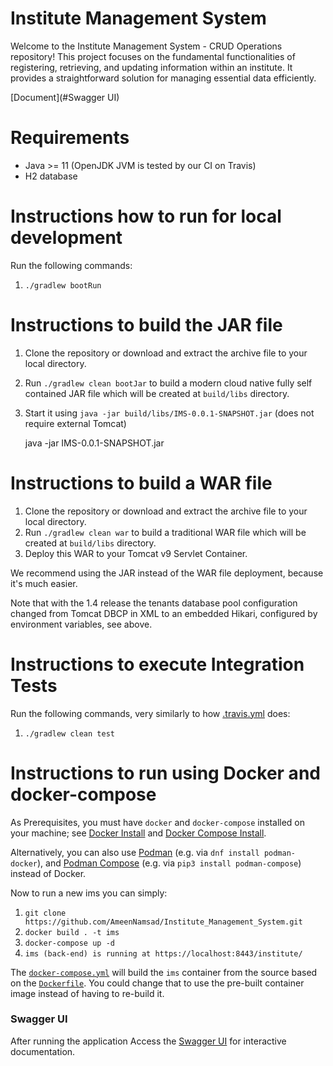 Institute Management System
============

Welcome to the Institute Management System - CRUD Operations repository! This project focuses on the fundamental functionalities of registering, retrieving, and updating information within an institute. It provides a straightforward solution for managing essential data efficiently.

[Document](#Swagger UI)

Requirements
============
* Java >= 11 (OpenJDK JVM is tested by our CI on Travis)
* H2 database

Instructions how to run for local development
============

Run the following commands:
1. `./gradlew bootRun`


Instructions to build the JAR file
============
1. Clone the repository or download and extract the archive file to your local directory.
2. Run `./gradlew clean bootJar` to build a modern cloud native fully self contained JAR file which will be created at `build/libs` directory.
3. Start it using `java -jar build/libs/IMS-0.0.1-SNAPSHOT.jar` (does not require external Tomcat)

    java -jar IMS-0.0.1-SNAPSHOT.jar


Instructions to build a WAR file
============
1. Clone the repository or download and extract the archive file to your local directory.
2. Run `./gradlew clean war` to build a traditional WAR file which will be created at `build/libs` directory.
3. Deploy this WAR to your Tomcat v9 Servlet Container.

We recommend using the JAR instead of the WAR file deployment, because it's much easier.

Note that with the 1.4 release the tenants database pool configuration changed from Tomcat DBCP in XML to an embedded Hikari, configured by environment variables, see above.


Instructions to execute Integration Tests
============

Run the following commands, very similarly to how [.travis.yml](.travis.yml) does:
1. `./gradlew clean test`

Instructions to run using Docker and docker-compose
===================================================

As Prerequisites, you must have `docker` and `docker-compose` installed on your machine; see
[Docker Install](https://docs.docker.com/install/) and
[Docker Compose Install](https://docs.docker.com/compose/install/).

Alternatively, you can also use [Podman](https://github.com/containers/libpod)
(e.g. via `dnf install podman-docker`), and [Podman Compose](https://github.com/containers/podman-compose/)
(e.g. via `pip3 install podman-compose`) instead of Docker.

Now to run a new ims you can simply:

1. `git clone https://github.com/AmeenNamsad/Institute_Management_System.git`
2. `docker build . -t ims`
3. `docker-compose up -d`
4. `ims (back-end) is running at https://localhost:8443/institute/`

The [`docker-compose.yml`](docker-compose.yml) will build the `ims` container from the source based on the [`Dockerfile`](Dockerfile).  You could change that to use the pre-built container image instead of having to re-build it.

### Swagger UI

After running the application Access the [Swagger UI](https://localhost:8443/swagger-ui/index.html#/) for interactive documentation.

